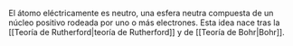 
El átomo eléctricamente es neutro, una esfera neutra compuesta de un núcleo positivo rodeada por uno o más electrones. Esta idea nace tras la [[Teoría de Rutherford|teoría de Rutherford]] y de [[Teoría de Bohr|Bohr]]. 